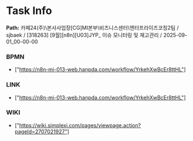 # Task Info

**Path:** 카페24(주)\본사사업장\[CG]MI본부\비즈니스센터\엔터프라이즈코칭2팀 / sjbaek / [318263] [9월][n8n][U03]JYP_ 이슈 모니터링 및 재고관리 / 2025-09-01_00-00-00

### BPMN
- ["https://n8n-mi-013-web.hanpda.com/workflow/YrkehXwBcEr8ttHL"]

### LINK
- ["https://n8n-mi-013-web.hanpda.com/workflow/YrkehXwBcEr8ttHL"]

### WIKI
- ["https://wiki.simplexi.com/pages/viewpage.action?pageId=2707021927"]

